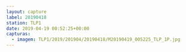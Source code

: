 ```yaml
---
layout: capture
label: 20190418
station: TLP1
date: 2019-04-19 00:52:25+00:00
capturas:
  - imagem: TLP1/2019/201904/20190418/M20190419_005225_TLP_1P.jpg
---
```

